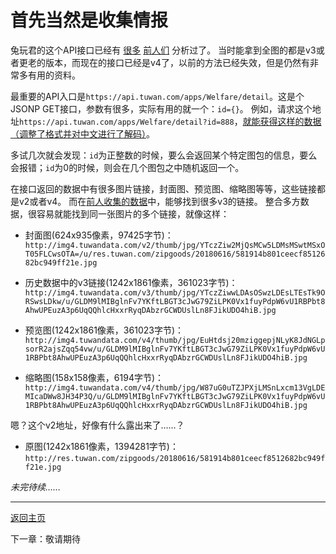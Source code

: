 # 首先当然是收集情报

兔玩君的这个API接口已经有 [很多][1] [前人们][2] 分析过了。
当时能拿到全图的都是v3或者更老的版本，而现在的接口已经是v4了，以前的方法已经失效，但是仍然有非常多有用的资料。

最重要的API入口是`https://api.tuwan.com/apps/Welfare/detail`。这是个JSONP GET接口，参数有很多，实际有用的就一个：`id={}`。
例如，请求这个地址`https://api.tuwan.com/apps/Welfare/detail?id=888`，[就能获得这样的数据（调整了格式并对中文进行了解码）](snippets/detail_888.js)。

多试几次就会发现：`id`为正整数的时候，要么会返回某个特定图包的信息，要么会报错；`id`为0的时候，则会在几个图包之中随机返回一个。

在接口返回的数据中有很多图片链接，封面图、预览图、缩略图等等，这些链接都是v2或者v4。
而在[前人收集的数据][3]中，能够找到很多v3的链接。
整合多方数据，很容易就能找到同一张图片的多个链接，就像这样：

* 封面图(624x935像素，97425字节)：`http://img4.tuwandata.com/v2/thumb/jpg/YTczZiw2MjQsMCw5LDMsMSwtMSxOT05FLCwsOTA=/u/res.tuwan.com/zipgoods/20180616/581914b801ceecf8512682bc949ff21e.jpg`

* 历史数据中的v3链接(1242x1861像素，361023字节)：`http://img4.tuwandata.com/v3/thumb/jpg/YTczZiwwLDAsOSwzLDEsLTEsTk9ORSwsLDkw/u/GLDM9lMIBglnFv7YKftLBGT3cJwG79ZiLPK0Vx1fuyPdpW6vU1RBPbt8AhwUPEuzA3p6UqQQhlcHxxrRyqDAbzrGCWDUslLn8FJikUDO4hiB.jpg`

* 预览图(1242x1861像素，361023字节)：`http://img4.tuwandata.com/v4/thumb/jpg/EuHtdsj20mziggepjNLyK8JdNGLpsorR2ajsZqq54vw/u/GLDM9lMIBglnFv7YKftLBGT3cJwG79ZiLPK0Vx1fuyPdpW6vU1RBPbt8AhwUPEuzA3p6UqQQhlcHxxrRyqDAbzrGCWDUslLn8FJikUDO4hiB.jpg`

* 缩略图(158x158像素，6194字节)：`http://img4.tuwandata.com/v4/thumb/jpg/W87uG0uTZJPXjLMSnLxcm13VgLDEMIcaDWw8JH34P3Q/u/GLDM9lMIBglnFv7YKftLBGT3cJwG79ZiLPK0Vx1fuyPdpW6vU1RBPbt8AhwUPEuzA3p6UqQQhlcHxxrRyqDAbzrGCWDUslLn8FJikUDO4hiB.jpg`

嗯？这个v2地址，好像有什么露出来了……？

* 原图(1242x1861像素，1394281字节)：`http://res.tuwan.com/zipgoods/20180616/581914b801ceecf8512682bc949ff21e.jpg`

_未完待续……_

---

[返回主页](../README.md)

下一章：敬请期待

[1]: https://github.com/jrhu05/jerryWebSpider
[2]: https://sbcoder.cn/2019/05/13/tuwan_spider.html
[3]: https://github.com/jrhu05/jerryWebSpider/blob/master/db/my_spider.sql